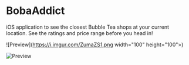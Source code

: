 # BobaAddict

iOS application to see the closest Bubble Tea shops at your current location. See the ratings and price range before you head in!


![Preview](https://i.imgur.com/ZumaZS1.png width="100" height="100">)

![Preview](https://i.imgur.com/rGYauuT.png)

